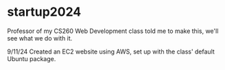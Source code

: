 # startup2024
Professor of my CS260 Web Development class told me to make this, we'll see what we do with it.

9/11/24 Created an EC2 website using AWS, set up with the class' default Ubuntu package.
